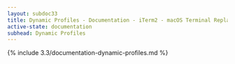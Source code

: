 ```yaml
---
layout: subdoc33
title: Dynamic Profiles - Documentation - iTerm2 - macOS Terminal Replacement
active-state: documentation
subhead: Dynamic Profiles
---
```

{% include 3.3/documentation-dynamic-profiles.md %}

